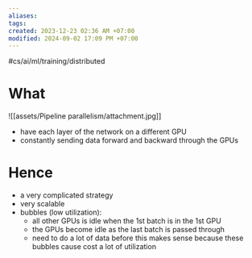 ```yaml
---
aliases: 
tags: 
created: 2023-12-23 02:36 AM +07:00
modified: 2024-09-02 17:09 PM +07:00
---
```

#cs/ai/ml/training/distributed 

# What 

![[assets/Pipeline parallelism/attachment.jpg]]
- have each layer of the network on a different GPU
- constantly sending data forward and backward through the GPUs

# Hence
- a very complicated strategy
- very scalable
- bubbles (low utilization):
	- all other GPUs is idle when the 1st batch is in the 1st GPU
	- the GPUs become idle as the last batch is passed through
	- need to do a lot of data before this makes sense because these bubbles cause cost a lot of utilization